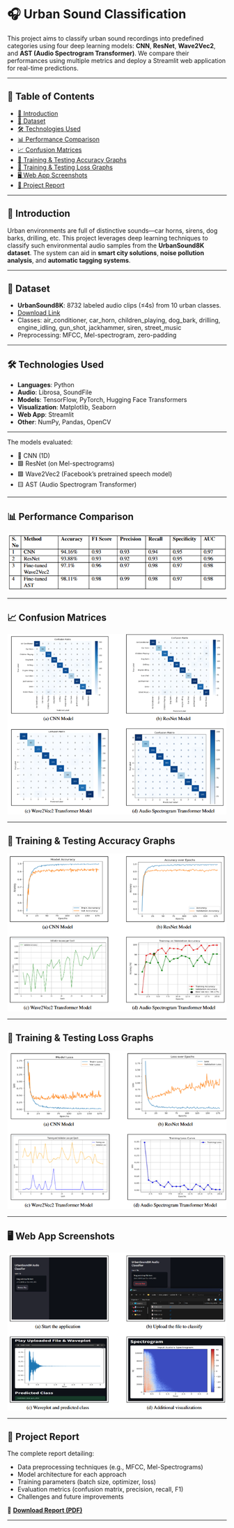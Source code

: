 # 🎧 Urban Sound Classification

This project aims to classify urban sound recordings into predefined categories using four deep learning models: **CNN**, **ResNet**, **Wave2Vec2**, and **AST (Audio Spectrogram Transformer)**. We compare their performances using multiple metrics and deploy a Streamlit web application for real-time predictions.

---

## 📌 Table of Contents

- [🎯 Introduction](#-introduction)
- [📁 Dataset](#-dataset)
- [🛠️ Technologies Used](#-technologies-used)
- [📊 Performance Comparison](#-performance-comparison)
- [📈 Confusion Matrices](#-confusion-matrices)
- [🧪 Training & Testing Accuracy Graphs](#-training--testing-accuracy-graphs)
- [🧪 Training & Testing Loss Graphs](#-training--testing-loss-graphs)
- [🖥️ Web App Screenshots](#-web-app-screenshots)
- [📄 Project Report](#-project-report)

---

## 🎯 Introduction

Urban environments are full of distinctive sounds—car horns, sirens, dog barks, drilling, etc. This project leverages deep learning techniques to classify such environmental audio samples from the **UrbanSound8K dataset**. The system can aid in **smart city solutions**, **noise pollution analysis**, and **automatic tagging systems**.

---

## 📁 Dataset

- **UrbanSound8K**: 8732 labeled audio clips (≤4s) from 10 urban classes.  
- [Download Link](https://urbansounddataset.weebly.com/urbansound8k.html)  
- Classes: air_conditioner, car_horn, children_playing, dog_bark, drilling, engine_idling, gun_shot, jackhammer, siren, street_music  
- Preprocessing: MFCC, Mel-spectrogram, zero-padding

---

## 🛠️ Technologies Used

- **Languages**: Python  
- **Audio**: Librosa, SoundFile  
- **Models**: TensorFlow, PyTorch, Hugging Face Transformers  
- **Visualization**: Matplotlib, Seaborn  
- **Web App**: Streamlit  
- **Other**: NumPy, Pandas, OpenCV

---

The models evaluated:
- 🔷 CNN (1D)
- 🟩 ResNet (on Mel-spectrograms)
- 🟪 Wave2Vec2 (Facebook’s pretrained speech model)
- 🟨 AST (Audio Spectrogram Transformer)

---

## 📊 Performance Comparison
![Performance Comparison](images/comp.png)


---

## 📈 Confusion Matrices
![Confusion Matrices](images/conf.png)


---

## 🧪 Training & Testing Accuracy Graphs
![Training & Testing Accuracy Graphs](images/acc.png)

---

## 🧪 Training & Testing Loss Graphs
![Training & Testing Loss Graphs](images/loss.png)

---

## 🖥️ Web App Screenshots
![Web App Screenshots](images/web.png)


---

## 📄 Project Report

The complete report detailing:
- Data preprocessing techniques (e.g., MFCC, Mel-Spectrograms)
- Model architecture for each approach
- Training parameters (batch size, optimizer, loss)
- Evaluation metrics (confusion matrix, precision, recall, F1)
- Challenges and future improvements

📄 **[Download Report (PDF)](https://drive.google.com/file/d/11fzHFheMiMHPoa5fUgXUtKWEmnHu1PKq/view?usp=drive_link)**

---



